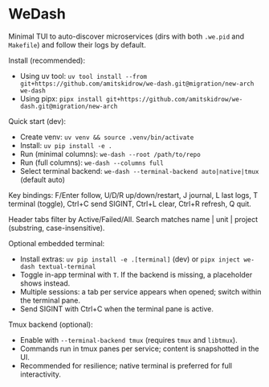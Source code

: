 # WeDash

Minimal TUI to auto-discover microservices (dirs with both `.we.pid` and `Makefile`) and follow their logs by default.

Install (recommended):

- Using uv tool: `uv tool install --from git+https://github.com/amitskidrow/we-dash.git@migration/new-arch we-dash`
- Using pipx: `pipx install git+https://github.com/amitskidrow/we-dash.git@migration/new-arch`

Quick start (dev):

- Create venv: `uv venv && source .venv/bin/activate`
- Install: `uv pip install -e .`
- Run (minimal columns): `we-dash --root /path/to/repo`
- Run (full columns): `we-dash --columns full`
 - Select terminal backend: `we-dash --terminal-backend auto|native|tmux` (default auto)

Key bindings: F/Enter follow, U/D/R up/down/restart, J journal, L last logs, T terminal (toggle), Ctrl+C send SIGINT, Ctrl+L clear, Ctrl+R refresh, Q quit.

Header tabs filter by Active/Failed/All. Search matches name | unit | project (substring, case-insensitive).

Optional embedded terminal:
- Install extras: `uv pip install -e .[terminal]` (dev) or `pipx inject we-dash textual-terminal`
- Toggle in-app terminal with `T`. If the backend is missing, a placeholder shows instead.
- Multiple sessions: a tab per service appears when opened; switch within the terminal pane.
- Send SIGINT with Ctrl+C when the terminal pane is active.

Tmux backend (optional):
- Enable with `--terminal-backend tmux` (requires `tmux` and `libtmux`).
- Commands run in tmux panes per service; content is snapshotted in the UI.
- Recommended for resilience; native terminal is preferred for full interactivity.
